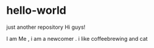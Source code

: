 # hello-world
just another repository
Hi guys!

I am Me , i am a newcomer . i like coffeebrewing and cat
